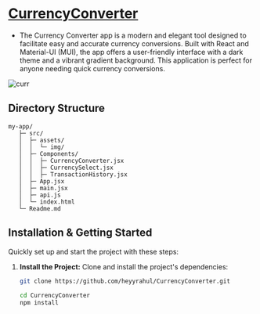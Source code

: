 
# [CurrencyConverter](https://currency-converter-masai.vercel.app//)
- The Currency Converter app is a modern and elegant tool designed to facilitate easy and accurate currency conversions. Built with React and Material-UI (MUI), the app offers a user-friendly interface with a dark theme and a vibrant gradient background. This application is perfect for anyone needing quick currency conversions.

![curr](https://github.com/heyyrahul/CurrencyConverter/assets/79692865/3e6eb80e-bb08-41fc-b788-f8e1f92637fa)


## Directory Structure
```
my-app/
   ├─ src/
   │  ├─ assets/
   │  │  └─ img/
   │  ├─ Components/
   │  │  ├─ CurrencyConverter.jsx
   │  │  ├─ CurrencySelect.jsx
   │  │  ├─ TransactionHistory.jsx
   │  ├─ App.jsx
   │  ├─ main.jsx
   │  ├─ api.js
   │  └─ index.html
   └─ Readme.md

```


## Installation & Getting Started

Quickly set up and start the project with these steps:

1. **Install the Project:**
   Clone and install the project's dependencies:
   ``` bash
   git clone https://github.com/heyyrahul/CurrencyConverter.git
  
   cd CurrencyConverter
   npm install

